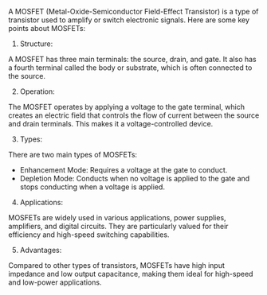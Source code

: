 A MOSFET (Metal-Oxide-Semiconductor Field-Effect Transistor) is a type of transistor used to amplify or switch electronic signals. Here are some key points about MOSFETs:

1. Structure: 

A MOSFET has three main terminals: the source, drain, and gate. It also has a fourth terminal called the body or substrate, which is often connected to the source.

2. Operation: 

The MOSFET operates by applying a voltage to the gate terminal, which creates an electric field that controls the flow of current between the source and drain terminals. This makes it a voltage-controlled device.

3. Types: 

There are two main types of MOSFETs:
   - Enhancement Mode: Requires a voltage at the gate to conduct.
   - Depletion Mode: Conducts when no voltage is applied to the gate and stops conducting when a voltage is applied.

4. Applications: 

MOSFETs are widely used in various applications,  power supplies, amplifiers, and digital circuits. They are particularly valued for their efficiency and high-speed switching capabilities.

5. Advantages: 

Compared to other types of transistors, MOSFETs have high input impedance and low output capacitance, making them ideal for high-speed and low-power applications.
